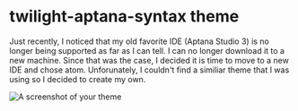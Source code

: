 # twilight-aptana-syntax theme

Just recently, I noticed that my old favorite IDE (Aptana Studio 3) is no longer being supported as far as I can tell. I can no longer download it to a new machine. Since that was the case, I decided it is time to move to a new IDE and chose atom. Unforunately, I couldn't find a similiar theme that I was using so I decided to create my own.

![A screenshot of your theme](/twilight-aptana-syntax/twilight-aptana-syntax.png)
